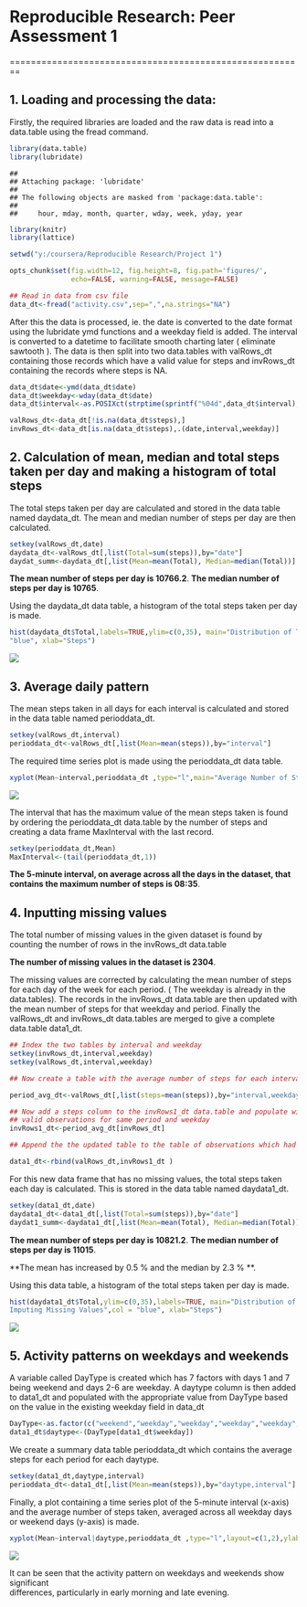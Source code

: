 # Reproducible Research: Peer Assessment 1

========================================================
## 1. Loading and processing the data:

Firstly, the required libraries are loaded and the raw data is read into a data.table 
using the fread command. 

```r
library(data.table)
library(lubridate)
```

```
## 
## Attaching package: 'lubridate'
## 
## The following objects are masked from 'package:data.table':
## 
##     hour, mday, month, quarter, wday, week, yday, year
```

```r
library(knitr)
library(lattice)

setwd("y:/coursera/Reproducible Research/Project 1")

opts_chunk$set(fig.width=12, fig.height=8, fig.path='figures/',
               echo=FALSE, warning=FALSE, message=FALSE)

## Read in data from csv file
data_dt<-fread("activity.csv",sep=",",na.strings="NA")
```




After this the data is processed, ie. the date is converted to the date format using 
the lubridate ymd functions and a weekday field is added. 
The interval is converted to a datetime to facilitate smooth charting later ( eliminate sawtooth ).
The data is then split into two data.tables with valRows_dt containing those records which have a 
valid value for steps and invRows_dt containing the records where steps is NA.


```r
data_dt$date<-ymd(data_dt$date)
data_dt$weekday<-wday(data_dt$date)
data_dt$interval<-as.POSIXct(strptime(sprintf("%04d",data_dt$interval),"%H%M"))

valRows_dt<-data_dt[!is.na(data_dt$steps),]
invRows_dt<-data_dt[is.na(data_dt$steps),.(date,interval,weekday)]
```
## 2. Calculation of mean, median and total steps taken per day and making a histogram of total steps

The total steps taken per day are calculated and stored in the data table named 
daydata_dt. The mean and median number of steps per day are then calculated.

```r
setkey(valRows_dt,date)
daydata_dt<-valRows_dt[,list(Total=sum(steps)),by="date"]
daydat_summ<-daydata_dt[,list(Mean=mean(Total), Median=median(Total))]
```
**The mean number of steps per day is 10766.2**.
**The median number of steps per day is 10765**.


Using the daydata_dt data table, a histogram of the total steps taken per day is made.

```r
hist(daydata_dt$Total,labels=TRUE,ylim=c(0,35), main="Distribution of Total Number of Steps per Day",col = 
"blue", xlab="Steps")
```

![](figures/hist-1.png) 

## 3. Average daily pattern

The mean steps taken in all days for each interval is calculated and stored in the 
data table named perioddata_dt.

```r
setkey(valRows_dt,interval)
perioddata_dt<-valRows_dt[,list(Mean=mean(steps)),by="interval"]
```
The required time series plot is made using the perioddata_dt data table.

```r
xyplot(Mean~interval,perioddata_dt ,type="l",main="Average Number of Steps by 5 Minute Interval",ylab="Number of Steps",scales = list(x = list(format = "%H:%M")))
```

![](figures/plot-1.png) 

The interval that has the maximum value of the mean steps taken is found by ordering 
the perioddata_dt data.table by the number of steps and creating a data frame 
MaxInterval with the last record.

```r
setkey(perioddata_dt,Mean)
MaxInterval<-(tail(perioddata_dt,1))
```

**The 5-minute interval, on average across all the days in the dataset, that contains 
the maximum number of steps is 08:35**.

## 4. Inputting missing values

The total number of missing values in the given dataset is found by counting the 
number of rows in the invRows_dt data.table

**The number of missing values in the dataset is 2304**.

The missing values are corrected by calculating the mean number of steps for each 
day of the week for each period. ( The weekday is already in the data.tables). The records in 
the invRows_dt data.table are then updated with the mean number of steps for that 
weekday and period.  Finally the valRows_dt and invRows_dt data.tables are merged to 
give a complete data.table data1_dt.


```r
## Index the two tables by interval and weekday
setkey(invRows_dt,interval,weekday)
setkey(valRows_dt,interval,weekday)

## Now create a table with the average number of steps for each interval on each weekday

period_avg_dt<-valRows_dt[,list(steps=mean(steps)),by="interval,weekday"]

## Now add a steps column to the invRows1_dt data.table and populate with the mean for 
## valid observations for same period and weekday
invRows1_dt<-period_avg_dt[invRows_dt]

## Append the the updated table to the table of observations which had valid steps values

data1_dt<-rbind(valRows_dt,invRows1_dt )
```
For this new data frame that has no missing values, the total steps taken each day is 
calculated. This is stored in the data table named daydata1_dt.

```r
setkey(data1_dt,date)
daydata1_dt<-data1_dt[,list(Total=sum(steps)),by="date"]
daydat1_summ<-daydata1_dt[,list(Mean=mean(Total), Median=median(Total))]
```

**The mean number of steps per day is 10821.2**.
**The median number of steps per day is 11015**.

**The mean has increased by 0.5 % and the median by 2.3 % **.

Using this data table, a histogram of the total steps taken per day is made.

```r
hist(daydata1_dt$Total,ylim=c(0,35),labels=TRUE, main="Distribution of Total Number of Steps per Day after 
Imputing Missing Values",col = "blue", xlab="Steps")
```

![](figures/hist2-1.png) 

## 5. Activity patterns on weekdays and weekends

A variable called DayType is created which has 7 factors with days 1 and 7 being weekend and days 2-6 are weekday.
A daytype column is then added to data1_dt and populated with the appropriate value from DayType based on the value in the existing weekday field in data_dt

```r
DayType<-as.factor(c("weekend","weekday","weekday","weekday","weekday","weekday","weekend"))
data1_dt$daytype<-(DayType[data1_dt$weekday])
```
We create a summary data table perioddata_dt which contains the average steps for each period for each daytype.



```r
setkey(data1_dt,daytype,interval)
perioddata_dt<-data1_dt[,list(Mean=mean(steps)),by="daytype,interval"]
```

Finally, a plot containing a time series plot of the 5-minute interval (x-axis) 
and the average number of steps taken, averaged across all weekday days or weekend 
days (y-axis) is made. 


```r
xyplot(Mean~interval|daytype,perioddata_dt ,type="l",layout=c(1,2),ylab="Number of Steps",scales = list(x = list(format = "%H:%M")))
```

![](figures/plot2-1.png) 

It can be seen that the activity pattern on weekdays and weekends show significant  
differences, particularly in early morning and late evening.

